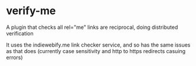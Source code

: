 # verify-me
A plugin that checks all rel="me" links are reciprocal, doing distributed verification

It uses the indiewebify.me link checker service, and so has the same issues as that does (currently case sensitivity and http to https redirects casuing errors)
